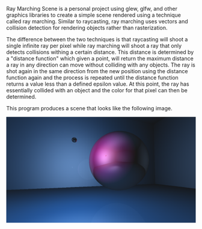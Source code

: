 Ray Marching Scene is a personal project using glew, glfw, and other graphics libraries to create a simple scene rendered using a technique called ray marching.
Similar to raycasting, ray marching uses vectors and collision detection for rendering objects rather than rasterization.

The difference between the two techniques is that raycasting will shoot a single infinite ray per pixel while ray marching will shoot a ray that only detects 
collisions withing a certain distance. This distance is determined by a "distance function" which given a point, will return the maximum distance a ray in
any direction can move without colliding with any objects. The ray is shot again in the same direction from the new position using the distance function again
and the process is repeated until the distance function returns a value less than a defined epsilon value. At this point, the ray has essentially collided with
an object and the color for that pixel can then be determined.

This program produces a scene that looks like the following image.

![Scene](Images/Scene.png)
